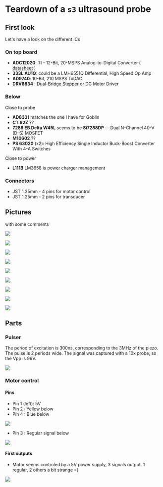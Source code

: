 # Teardown of a `s3` ultrasound probe

## First look

Let's have a look on the different ICs

### On top board

* __ADC12020__: TI - 12-Bit, 20-MSPS Analog-to-Digital Converter ( [datasheet](/include/s3/datasheets/adc12020.pdf) )
* __333L AU1Q__: could be a LMH6551Q Differential, High Speed Op Amp
* __AD9740__: 10-Bit, 210 MSPS TxDAC
* __DRV8834__ : Dual-Bridge Stepper or DC Motor Driver

### Below

Close to probe

* __AD8331__ matches the one I have for Goblin
* __CT 62Z__ ??
* __7288 EB Delta W45L__ seems to be __Si7288DP__ -- Dual N-Channel 40-V (D-S) MOSFET
* __M10602__ ??
* __PS 63020__ (x2): High Efficiency Single Inductor Buck-Boost Converter With 4-A Switches

Close to power

* __L111B__ LM3658 is power charger management

### Connectors

* JST 1.25mm - 4 pins for motor control
* JST 1.25mm - 2 pins for transducer

## Pictures

with some comments

![](/include/s3/images/201804/IMG_20180404_221542.jpg)

![](/include/s3/images/201804/IMG_20180404_221555.jpg)

![](/include/s3/images/201804/IMG_20180404_221611.jpg)

![](/include/s3/images/201804/IMG_20180404_221657.jpg)

![](/include/s3/images/201804/IMG_20180404_221715.jpg)

![](/include/s3/images/201804/IMG_20180404_221820.jpg)

![](/include/s3/images/201804/IMG_20180404_221945.jpg)

![](/include/s3/images/201804/IMG_20180404_222007.jpg)

![](/include/s3/images/201804/IMG_20180404_222155.jpg)

## Parts

### Pulser

The period of excitation is 300ns, corresponding to the 3MHz of the piezo. The pulse is 2 periods wide. The signal was captured with a 10x probe, so the Vpp is 96V.

![](/include/s3/pulser/IMAG001.png)

### Motor control

#### Pins

* Pin 1 (left): 5V
* Pin 2 : Yellow below
* Pin 4 : Blue below

![](/include/s3/counter/IMAG008.png)

* Pin 3 : Regular signal below

![](/include/s3/counter/IMAG009.png)

#### First outputs

* Motor seems controled by a 5V power supply, 3 signals output. 1 regular, 2 others a bit strange =)	

![](/include/s3/counter/IMAG007.png)
